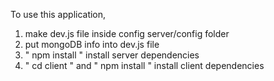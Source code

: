To use this application,

1. make dev.js file inside config server/config folder
2. put mongoDB info into dev.js file
3. " npm install " install server dependencies
4. " cd client " and " npm install " install client dependencies
